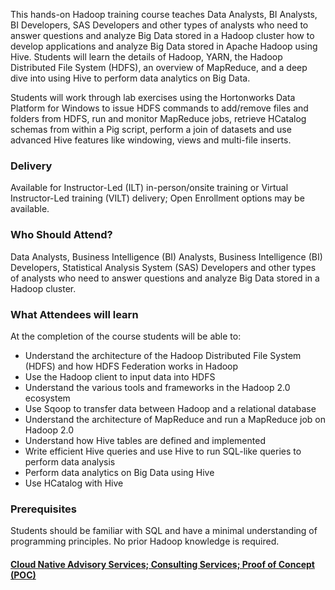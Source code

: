<!-- Hadoop Foundation -->

This hands-on Hadoop training course teaches Data Analysts, BI Analysts, BI Developers, SAS Developers and other types of analysts who need to answer questions and analyze Big Data stored in a Hadoop cluster how to develop applications and analyze Big Data stored in Apache Hadoop using Hive. Students will learn the details of Hadoop, YARN, the Hadoop Distributed File System (HDFS), an overview of MapReduce, and a deep dive into using Hive to perform data analytics on Big Data.

Students will work through lab exercises using the Hortonworks Data Platform for Windows to issue HDFS commands to add/remove files and folders from HDFS, run and monitor MapReduce jobs, retrieve HCatalog schemas from within a Pig script, perform a join of datasets and use advanced Hive features like windowing, views and multi-file inserts.

### Delivery

Available for Instructor-Led (ILT) in-person/onsite training or Virtual Instructor-Led training (VILT) delivery; Open Enrollment options may be available.


### Who Should Attend?

Data Analysts, Business Intelligence (BI) Analysts, Business Intelligence (BI) Developers, Statistical Analysis System (SAS) Developers and other types of analysts who need to answer questions and analyze Big Data stored in a Hadoop cluster.


### What Attendees will learn

At the completion of the course students will be able to:

- Understand the architecture of the Hadoop Distributed File System (HDFS) and how HDFS Federation works in Hadoop
- Use the Hadoop client to input data into HDFS
- Understand the various tools and frameworks in the Hadoop 2.0 ecosystem
- Use Sqoop to transfer data between Hadoop and a relational database
- Understand the architecture of MapReduce and run a MapReduce job on Hadoop 2.0
- Understand how Hive tables are defined and implemented
- Write efficient Hive queries and use Hive to run SQL-like queries to perform data analysis
- Perform data analytics on Big Data using Hive
- Use HCatalog with Hive


### Prerequisites

Students should be familiar with SQL and have a minimal understanding of
programming principles. No prior Hadoop knowledge is required.


#### [Cloud Native Advisory Services; Consulting Services; Proof of Concept (POC)](https://rx-m.com/cloud-native-consulting/)

